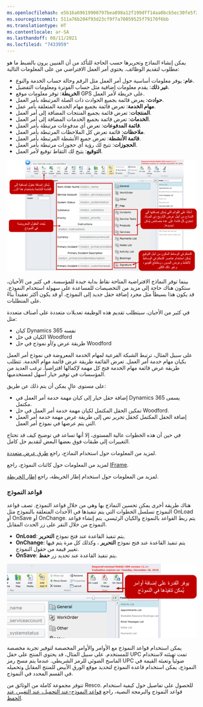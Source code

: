 ```yaml
---
ms.openlocfilehash: e5b16a69619900797bea898a12f199dff14aa0bcb5ec30fe5f2f65f6eccf5416
ms.sourcegitcommit: 511a76b204f93d23cf9f7a70059525f79170f6bb
ms.translationtype: HT
ms.contentlocale: ar-SA
ms.lasthandoff: 08/11/2021
ms.locfileid: "7433959"
---
```

يمكن إنشاء النماذج وتحريرها حسب الحاجة للتأكد من أن الفنيين يرون بالضبط ما هو مطلوب لتقديم الوظائف. يحتوي أمر العمل الافتراضي من على المعلومات التالية:

-   **عام**: يوفر معلومات أساسية حول أمر العمل مثل الرقم وحالة حساب الخدمة والنوع.
-   **غير ذلك**: يقدم معلومات إضافية مثل حساب الفوترة ومعلومات التفضيل.
-   **الخريطة**: توفر معلومات موقع GPS على خريطة لأمر العمل.
-   **حوادث**: يعرض قائمة بجميع الحوادث ذات الصلة المرتبطة بأمر العمل.
-   **مهام الخدمة**: تعرض قائمة بجميع مهام الخدمة المتعلقة بأمر عمل.
-   **المنتجات**: تعرض قائمة بجميع المنتجات المضافة إلى أمر العمل.
-   **الخدمات**: تعرض قائمة بجميع الخدمات المضافة إلى أمر العمل.
-   **قائمة المدفوعات**: تعرض أي مدفوعات مرتبطة بأمر العمل.
-   **ملاحظات**: قائمة تعرض كل الملاحظات المرتبطة بأمر العمل.
-   **قائمة الأنشطة**: تعرض جميع الأنشطة المرتبطة بأمر العمل.
-   **الحجوزات**: تتيح لك رؤية أي حجوزات مرتبطة بأمر العمل.
-   **التوقيع**: يتيح لك التقاط توقيع لأمر العمل.

![لقطة شاشة لإضافة حقول إلى النماذج والحقول المعروضة في النموذج وأمثلة على القوائم التي يمكن إضافتها.](../media/AM-Unit3-1.png)

بينما توفر النماذج الافتراضية المتاحة نقاط بداية جيدة للمؤسسة. في كثير من الأحيان، ستكون هناك حاجة إلى مزيد من التخصيصات للمساعدة على سهولة استخدام النموذج. قد يكون هذا بسيطاً مثل مجرد إضافة حقل جديد إلى النموذج، أو قد يكون أكثر تعقيداً بناءً على المتطلبات.

في كثير من الأحيان، سيتطلب تقديم هذه الوظيفة تعديلات متعددة على أصناف متعددة مثل:

-   كيان Dynamics 365 نفسه
-   الكيان في حل Woodford
-   طريقة عرض و/أو نموذج في حل Woodford

على سبيل المثال، ترتبط الشبكة الفرعية لمهام الخدمة المعروضة في نموذج أمر العمل بكيان مهام خدمة أمر العمل. تعرض القائمة طريقة عرض قائمة مهام الخدمة. تتطلب طريقة عرض قائمة مهام الخدمة فتح كل مهمة لإكمالها افتراضياً. ترغب العديد من المؤسسات في توفير خيار أسهل لمستخدميها.

على مستوى عالٍ يمكن أن يتم ذلك عن طريق:

-   إضافة حقل خيار إلى كيان مهمة خدمة أمر العمل في Dynamics 365 يسمى مكتمل.
-   تمكين الحقل المكتمل لكيان مهمة خدمة أمر العمل في حل Woodford.
-   إضافة الحقل المكتمل كحقل تحرير نص إلى طريقة عرض مهمة خدمة أمر العمل التي يتم عرضها في نموذج أمر العمل.

في حين أن هذه الخطوات عالية المستوى، إلا أنها تساعد في توضيح كيف قد تحتاج التغييرات إلى طبقات فوق بعضها البعض لتقديم حل كامل.

لمزيد من المعلومات حول استخدام النماذج، راجع [طرق عرض متعددة](https://www.resco.net/woodford-user-guide/#__RefHeading__5841_1627906509).

لمزيد من المعلومات حول كائنات النموذج، راجع [IFrame](https://www.resco.net/woodford-user-guide/#__RefHeading__5849_1627906509).

لمزيد من المعلومات حول استخدام إطار الخريطة، راجع [إطار الخريطة](https://www.resco.net/woodford-user-guide/#__RefHeading__5853_1627906509).

### <a name="form-rules"></a>قواعد النموذج

هناك طريقة أخرى يمكن تحسين النماذج بها وهي من خلال قواعد النموذج. تصف قواعد النموذج تسلسل الخطوات التي يتم تنفيذها في الأحداث المتعلقة بالنموذج مثل OnLoad أو OnSave أو OnChange. يتم ربط القواعد بالنموذج والكيان الرئيسي. يتم إنشاء قواعد النموذج من خلال النقر على زر الحدث المقابل.

-   **OnLoad**: يتم تنفيذ القاعدة عند فتح نموذج **التحرير**.
-   **OnChange**: يتم تنفيذ القاعدة عند فتح نموذج **التحرير** ، وكذلك كل مرة يتم فيها تغيير قيمة من حقول النموذج.
-   **OnSave**: يتم تنفيذ القاعدة عند تحديد زر **حفظ**.

![لقطة شاشة لرمز OnChange الذي يوفر إمكانية إضافة أوامر.](../media/AM-Unit3-2.png)

يمكن استخدام قواعد النموذج مع الأوامر والأوامر المخصصة لتوفير تجربة مخصصة للمستخدم. على سبيل المثال، قد يحتوي المنتج على حقل UPC تمت تهيئته لاستخدام الماسح الضوئي للرمز الشريطي. عندما يتم مسح رمز UPC ضوئياً وتعبئة القيمة في النموذج، يمكن استخدام قاعدة النموذج لتحديد موقع الورق الأبيض للمنتج المقابل وتحميله في القسم المحدد في النموذج.

تتوفر مجموعة كاملة من الوثائق من Resco. للحصول على تفاصيل حول كيفية استخدام قواعد النموذج والبرمجة النصية، راجع [قواعد النموذج-عند التحميل، عند التغيير، عند الحفظ](https://www.resco.net/woodford-user-guide/#__RefHeading__5859_1627906509).
